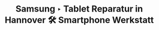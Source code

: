 ---
title: Samsung ‣ Tablet Reparatur in Hannover 🛠️ Smartphone Werkstatt
description: 
heading: Samsung Tablets
name: Samsung
---